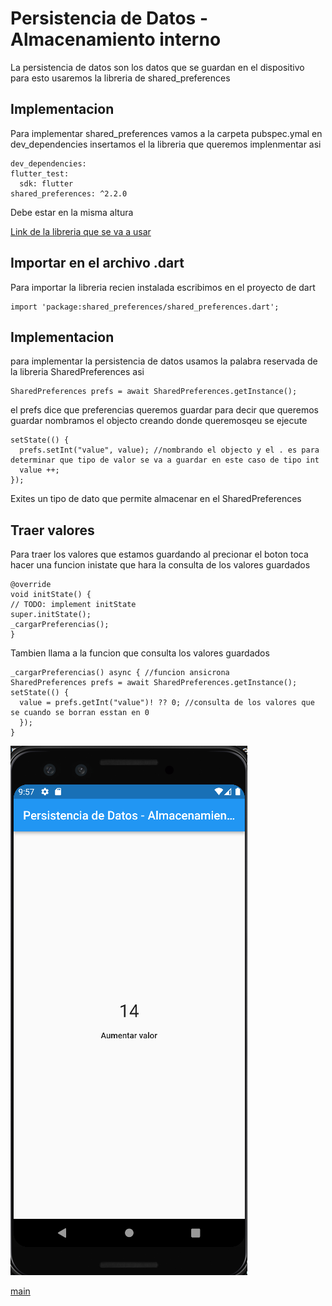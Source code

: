 # Persistencia de Datos - Almacenamiento interno

La persistencia de datos son los datos que se guardan en el dispositivo para esto usaremos la libreria de shared_preferences

## Implementacion 

Para implementar shared_preferences vamos a la carpeta pubspec.ymal en dev_dependencies insertamos el la libreria que queremos implenmentar asi  

    dev_dependencies:
    flutter_test:
      sdk: flutter
    shared_preferences: ^2.2.0

Debe estar en la misma altura 


[Link de la libreria que se va a usar ](https://pub-dev.translate.goog/packages/shared_preferences?_x_tr_sl=en&_x_tr_tl=es&_x_tr_hl=es&_x_tr_pto=sc)

## Importar en el archivo .dart

Para importar la libreria recien instalada escribimos en el proyecto de dart

    import 'package:shared_preferences/shared_preferences.dart';

## Implementacion

para implementar la persistencia de datos usamos la palabra reservada de la libreria SharedPreferences asi 

    SharedPreferences prefs = await SharedPreferences.getInstance(); 
  
el prefs dice que preferencias queremos guardar para decir que queremos guardar nombramos el objecto creando donde queremosqeu se ejecute 

    setState(() {
      prefs.setInt("value", value); //nombrando el objecto y el . es para determinar que tipo de valor se va a guardar en este caso de tipo int 
      value ++;
    });

Exites un tipo de dato que permite almacenar en el SharedPreferences 

## Traer valores 

Para traer los valores que estamos guardando al precionar el boton toca hacer una funcion inistate que hara la consulta de los valores guardados

    @override
    void initState() {
    // TODO: implement initState
    super.initState();
    _cargarPreferencias();
    }

Tambien llama a la funcion que consulta los valores guardados

    _cargarPreferencias() async { //funcion ansicrona
    SharedPreferences prefs = await SharedPreferences.getInstance();
    setState(() {
      value = prefs.getInt("value")! ?? 0; //consulta de los valores que se cuando se borran esstan en 0
      });
    }

![img](resultado.png)

[main](main.md)